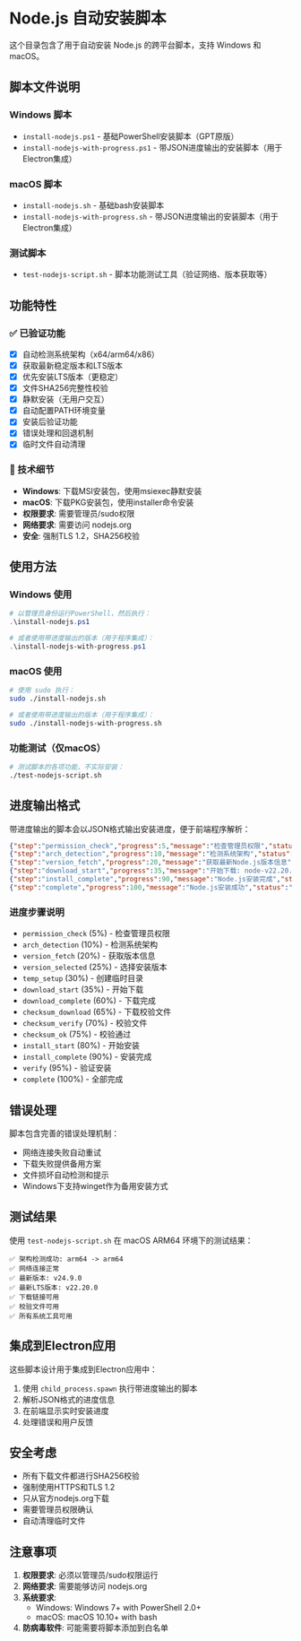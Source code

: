# Node.js 自动安装脚本

这个目录包含了用于自动安装 Node.js 的跨平台脚本，支持 Windows 和 macOS。

## 脚本文件说明

### Windows 脚本
- `install-nodejs.ps1` - 基础PowerShell安装脚本（GPT原版）
- `install-nodejs-with-progress.ps1` - 带JSON进度输出的安装脚本（用于Electron集成）

### macOS 脚本
- `install-nodejs.sh` - 基础bash安装脚本
- `install-nodejs-with-progress.sh` - 带JSON进度输出的安装脚本（用于Electron集成）

### 测试脚本
- `test-nodejs-script.sh` - 脚本功能测试工具（验证网络、版本获取等）

## 功能特性

### ✅ 已验证功能
- [x] 自动检测系统架构（x64/arm64/x86）
- [x] 获取最新稳定版本和LTS版本
- [x] 优先安装LTS版本（更稳定）
- [x] 文件SHA256完整性校验
- [x] 静默安装（无用户交互）
- [x] 自动配置PATH环境变量
- [x] 安装后验证功能
- [x] 错误处理和回退机制
- [x] 临时文件自动清理

### 🔧 技术细节
- **Windows**: 下载MSI安装包，使用msiexec静默安装
- **macOS**: 下载PKG安装包，使用installer命令安装
- **权限要求**: 需要管理员/sudo权限
- **网络要求**: 需要访问 nodejs.org
- **安全**: 强制TLS 1.2，SHA256校验

## 使用方法

### Windows 使用
```powershell
# 以管理员身份运行PowerShell，然后执行：
.\install-nodejs.ps1

# 或者使用带进度输出的版本（用于程序集成）：
.\install-nodejs-with-progress.ps1
```

### macOS 使用
```bash
# 使用 sudo 执行：
sudo ./install-nodejs.sh

# 或者使用带进度输出的版本（用于程序集成）：
sudo ./install-nodejs-with-progress.sh
```

### 功能测试（仅macOS）
```bash
# 测试脚本的各项功能，不实际安装：
./test-nodejs-script.sh
```

## 进度输出格式

带进度输出的脚本会以JSON格式输出安装进度，便于前端程序解析：

```json
{"step":"permission_check","progress":5,"message":"检查管理员权限","status":"running"}
{"step":"arch_detection","progress":10,"message":"检测系统架构","status":"running"}
{"step":"version_fetch","progress":20,"message":"获取最新Node.js版本信息","status":"running"}
{"step":"download_start","progress":35,"message":"开始下载: node-v22.20.0.pkg","status":"running"}
{"step":"install_complete","progress":90,"message":"Node.js安装完成","status":"running"}
{"step":"complete","progress":100,"message":"Node.js安装成功","status":"success","nodeVersion":"v22.20.0","npmVersion":"10.8.2"}
```

### 进度步骤说明
- `permission_check` (5%) - 检查管理员权限
- `arch_detection` (10%) - 检测系统架构
- `version_fetch` (20%) - 获取版本信息
- `version_selected` (25%) - 选择安装版本
- `temp_setup` (30%) - 创建临时目录
- `download_start` (35%) - 开始下载
- `download_complete` (60%) - 下载完成
- `checksum_download` (65%) - 下载校验文件
- `checksum_verify` (70%) - 校验文件
- `checksum_ok` (75%) - 校验通过
- `install_start` (80%) - 开始安装
- `install_complete` (90%) - 安装完成
- `verify` (95%) - 验证安装
- `complete` (100%) - 全部完成

## 错误处理

脚本包含完善的错误处理机制：
- 网络连接失败自动重试
- 下载失败提供备用方案
- 文件损坏自动检测和提示
- Windows下支持winget作为备用安装方式

## 测试结果

使用 `test-nodejs-script.sh` 在 macOS ARM64 环境下的测试结果：

```
✅ 架构检测成功: arm64 -> arm64
✅ 网络连接正常
✅ 最新版本: v24.9.0
✅ 最新LTS版本: v22.20.0
✅ 下载链接可用
✅ 校验文件可用
✅ 所有系统工具可用
```

## 集成到Electron应用

这些脚本设计用于集成到Electron应用中：

1. 使用 `child_process.spawn` 执行带进度输出的脚本
2. 解析JSON格式的进度信息
3. 在前端显示实时安装进度
4. 处理错误和用户反馈

## 安全考虑

- 所有下载文件都进行SHA256校验
- 强制使用HTTPS和TLS 1.2
- 只从官方nodejs.org下载
- 需要管理员权限确认
- 自动清理临时文件

## 注意事项

1. **权限要求**: 必须以管理员/sudo权限运行
2. **网络要求**: 需要能够访问 nodejs.org
3. **系统要求**:
   - Windows: Windows 7+ with PowerShell 2.0+
   - macOS: macOS 10.10+ with bash
4. **防病毒软件**: 可能需要将脚本添加到白名单
